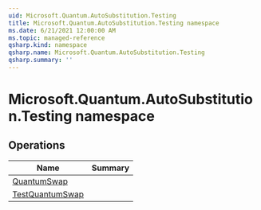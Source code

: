 ```yaml
---
uid: Microsoft.Quantum.AutoSubstitution.Testing
title: Microsoft.Quantum.AutoSubstitution.Testing namespace
ms.date: 6/21/2021 12:00:00 AM
ms.topic: managed-reference
qsharp.kind: namespace
qsharp.name: Microsoft.Quantum.AutoSubstitution.Testing
qsharp.summary: ''
---
```


# Microsoft.Quantum.AutoSubstitution.Testing namespace




<!-- summaries -->

## Operations

| Name | Summary |
|------|---------|
|[QuantumSwap](xref:Microsoft.Quantum.AutoSubstitution.Testing.QuantumSwap) | |
|[TestQuantumSwap](xref:Microsoft.Quantum.AutoSubstitution.Testing.TestQuantumSwap) | |


<!-- /summaries -->
